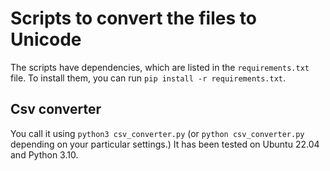 # Scripts to convert the files to Unicode

The scripts have dependencies, which are listed in the `requirements.txt` file. To install them, you can run `pip install -r requirements.txt`.

## Csv converter

You call it using `python3 csv_converter.py` (or `python csv_converter.py` depending on your particular settings.) It has been tested on Ubuntu 22.04 and Python 3.10.

